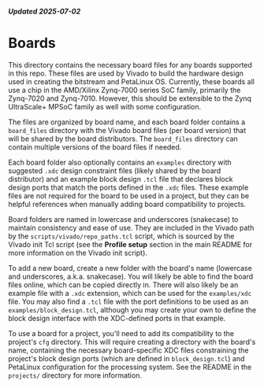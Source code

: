 ***Updated 2025-07-02***
# Boards

This directory contains the necessary board files for any boards supported in this repo. These files are used by Vivado to build the hardware design used in creating the bitstream and PetaLinux OS. Currently, these boards all use a chip in the AMD/Xilinx Zynq-7000 series SoC family, primarily the Zynq-7020 and Zynq-7010. However, this should be extensible to the Zynq UltraScale+ MPSoC family as well with some configuration.

The files are organized by board name, and each board folder contains a `board_files` directory with the Vivado board files (per board version) that will be shared by the board distributors. The `board_files` directory can contain multiple versions of the board files if needed.

Each board folder also optionally contains an `examples` directory with suggested `.xdc` design constraint files (likely shared by the board distributor) and an example block design `.tcl` file that declares block design ports that match the ports defined in the `.xdc` files. These example files are not required for the board to be used in a project, but they can be helpful references when manually adding board compatibility to projects.

Board folders are named in lowercase and underscores (snakecase) to maintain consistency and ease of use. They are included in the Vivado path by the `scripts/vivado/repo_paths.tcl` script, which is sourced by the Vivado init Tcl script (see the **Profile setup** section in the main README for more information on the Vivado init script).

To add a new board, create a new folder with the board's name (lowercase and underscores, a.k.a. snakecase). You will likely be able to find the board files online, which can be copied directly in. There will also likely be an example file with a `.xdc` extension, which can be used for the `examples/xdc` file. You may also find a `.tcl` file with the port definitions to be used as an `examples/block_design.tcl`, although you may create your own to define the block design interface with the XDC-defined ports in that example. 

To use a board for a project, you'll need to add its compatibility to the project's `cfg` directory. This will require creating a directory with the board's name, containing the necessary board-specific XDC files constraining the project's block design ports (which are defined in `block_design.tcl`) and PetaLinux configuration for the processing system. See the README in the `projects/` directory for more information.
